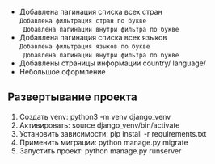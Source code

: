 * Добавлена пагинация списка всех стран <br>
```Добавлена фильтрация стран по букве```<br>
``` Добавлена пагинации внутри фильтра по букве```<br>
* Добавлена пагинация списка всех языков <br>
```Добавлена фильтрация языков по букве```<br>
``` Добавлена пагинации внутри фильтра по букве```<br>
* Добавлены страницы информации country/<name> language/<name>
* Небольшое оформление

## Развертывание проекта

1. Создать venv: python3 -m venv django_venv
2. Активировать: source django_venv/bin/activate
3. Установить зависимости: pip install -r requirements.txt
4. Применить миграции: python manage.py migrate
5. Запустить проект: python manage.py runserver

